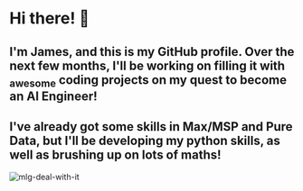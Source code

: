 # **Hi there!** 👋
## I'm James, and this is my GitHub profile. Over the next few months, I'll be working on filling it with <sub>awesome</sub> coding projects on my quest to become an AI Engineer!
## I've already got some skills in Max/MSP and Pure Data, but I'll be developing my python skills, as well as brushing up on lots of maths!

![mlg-deal-with-it](https://github.com/jamestocher/jamestocher/assets/163058899/8f3b958f-a626-40ae-879f-d54c5dea96d9)

<!--
**jamestocher/jamestocher** is a ✨ _special_ ✨ repository because its `README.md` (this file) appears on your GitHub profile.

Here are some ideas to get you started:

- 🔭 I’m currently working on ...
- 🌱 I’m currently learning ...
- 👯 I’m looking to collaborate on ...
- 🤔 I’m looking for help with ...
- 💬 Ask me about ...
- 📫 How to reach me: ...
- 😄 Pronouns: ...
- ⚡ Fun fact: ...
-->
